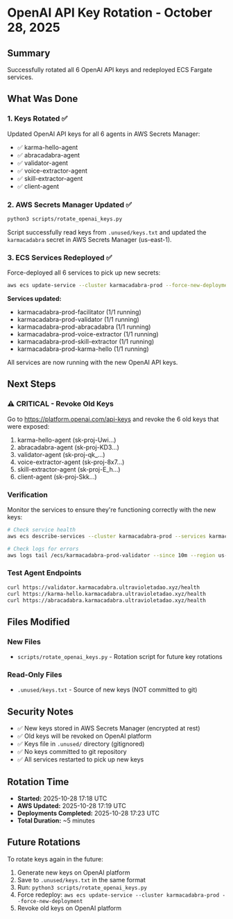 # OpenAI API Key Rotation - October 28, 2025

## Summary

Successfully rotated all 6 OpenAI API keys and redeployed ECS Fargate services.

## What Was Done

### 1. Keys Rotated ✅
Updated OpenAI API keys for all 6 agents in AWS Secrets Manager:
- ✅ karma-hello-agent
- ✅ abracadabra-agent
- ✅ validator-agent
- ✅ voice-extractor-agent
- ✅ skill-extractor-agent
- ✅ client-agent

### 2. AWS Secrets Manager Updated ✅
```bash
python3 scripts/rotate_openai_keys.py
```
Script successfully read keys from `.unused/keys.txt` and updated the `karmacadabra` secret in AWS Secrets Manager (us-east-1).

### 3. ECS Services Redeployed ✅
Force-deployed all 6 services to pick up new secrets:
```bash
aws ecs update-service --cluster karmacadabra-prod --force-new-deployment
```

**Services updated:**
- karmacadabra-prod-facilitator (1/1 running)
- karmacadabra-prod-validator (1/1 running)
- karmacadabra-prod-abracadabra (1/1 running)
- karmacadabra-prod-voice-extractor (1/1 running)
- karmacadabra-prod-skill-extractor (1/1 running)
- karmacadabra-prod-karma-hello (1/1 running)

All services are now running with the new OpenAI API keys.

## Next Steps

### ⚠️ CRITICAL - Revoke Old Keys
Go to https://platform.openai.com/api-keys and revoke the 6 old keys that were exposed:
1. karma-hello-agent (sk-proj-Uwi...)
2. abracadabra-agent (sk-proj-KD3...)
3. validator-agent (sk-proj-qk_...)
4. voice-extractor-agent (sk-proj-8x7...)
5. skill-extractor-agent (sk-proj-E_h...)
6. client-agent (sk-proj-Skk...)

### Verification
Monitor the services to ensure they're functioning correctly with the new keys:
```bash
# Check service health
aws ecs describe-services --cluster karmacadabra-prod --services karmacadabra-prod-validator --region us-east-1

# Check logs for errors
aws logs tail /ecs/karmacadabra-prod-validator --since 10m --region us-east-1
```

### Test Agent Endpoints
```bash
curl https://validator.karmacadabra.ultravioletadao.xyz/health
curl https://karma-hello.karmacadabra.ultravioletadao.xyz/health
curl https://abracadabra.karmacadabra.ultravioletadao.xyz/health
```

## Files Modified

### New Files
- `scripts/rotate_openai_keys.py` - Rotation script for future key rotations

### Read-Only Files
- `.unused/keys.txt` - Source of new keys (NOT committed to git)

## Security Notes

- ✅ New keys stored in AWS Secrets Manager (encrypted at rest)
- ✅ Old keys will be revoked on OpenAI platform
- ✅ Keys file in `.unused/` directory (gitignored)
- ✅ No keys committed to git repository
- ✅ All services restarted to pick up new keys

## Rotation Time
- **Started:** 2025-10-28 17:18 UTC
- **AWS Updated:** 2025-10-28 17:19 UTC
- **Deployments Completed:** 2025-10-28 17:23 UTC
- **Total Duration:** ~5 minutes

## Future Rotations

To rotate keys again in the future:
1. Generate new keys on OpenAI platform
2. Save to `.unused/keys.txt` in the same format
3. Run: `python3 scripts/rotate_openai_keys.py`
4. Force redeploy: `aws ecs update-service --cluster karmacadabra-prod --force-new-deployment`
5. Revoke old keys on OpenAI platform
